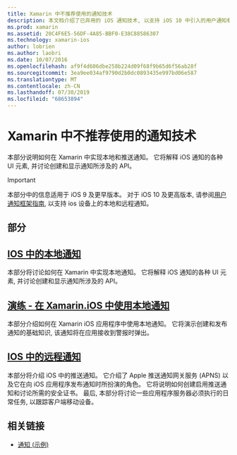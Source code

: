 ```yaml
---
title: Xamarin 中不推荐使用的通知技术
description: 本文档介绍了已弃用的 iOS 通知技术, 以支持 iOS 10 中引入的用户通知框架。
ms.prod: xamarin
ms.assetid: 20C4F6E5-56DF-4A85-BBF0-E38C88586307
ms.technology: xamarin-ios
author: lobrien
ms.author: laobri
ms.date: 10/07/2016
ms.openlocfilehash: af9f4d606dbe258b224d09f68f9b65d6f56ab28f
ms.sourcegitcommit: 3ea9ee034af9790d2b0dc0893435e997bd06e587
ms.translationtype: MT
ms.contentlocale: zh-CN
ms.lasthandoff: 07/30/2019
ms.locfileid: "68653894"
---
```

# <a name="deprecated-notification-technologies-in-xamarinios"></a>Xamarin 中不推荐使用的通知技术

本部分说明如何在 Xamarin 中实现本地和推送通知。 它将解释 iOS 通知的各种 UI 元素, 并讨论创建和显示通知所涉及的 API。

> [!IMPORTANT]
> 本部分中的信息适用于 iOS 9 及更早版本。 对于 iOS 10 及更高版本, 请参阅[用户通知框架指南](~/ios/platform/user-notifications/index.md), 以支持 ios 设备上的本地和远程通知。

## <a name="sections"></a>部分

<a name="Local Notifications In iOS" />

## <a name="local-notifications-in-ioslocal-notifications-in-iosmd"></a>[IOS 中的本地通知](local-notifications-in-ios.md)

本部分将讨论如何在 Xamarin 中实现本地通知。 它将解释 iOS 通知的各种 UI 元素, 并讨论创建和显示通知所涉及的 API。

<a name="Local Notifications Walkthrough" />

## <a name="walkthrough---using-local-notifications-in-xamarinioslocal-notifications-in-ios-walkthroughmd"></a>[演练 - 在 Xamarin.iOS 中使用本地通知](local-notifications-in-ios-walkthrough.md)

本部分介绍如何在 Xamarin iOS 应用程序中使用本地通知。 它将演示创建和发布通知的基础知识, 该通知将在应用接收到警报时弹出。

<a name="Remote Notifications In iOS" />

## <a name="remote-notifications-in-iosremote-notifications-in-iosmd"></a>[IOS 中的远程通知](remote-notifications-in-ios.md)

本部分将介绍 iOS 中的推送通知。 它介绍了 Apple 推送通知网关服务 (APNS) 以及它在向 iOS 应用程序发布通知时所扮演的角色。 它将说明如何创建启用推送通知和讨论所需的安全证书。 最后, 本部分将讨论一些应用程序服务器必须执行的日常任务, 以跟踪客户端移动设备。

## <a name="related-links"></a>相关链接

- [通知 (示例)](https://docs.microsoft.com/samples/xamarin/ios-samples/notifications)
